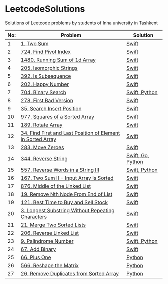 # LeetcodeSolutions
Solutions of Leetcode problems by students of Inha university in Tashkent

| No: | Problem | Solution |
| --- | --- | --- |
|1| [1. Two Sum        ](https://leetcode.com/problems/two-sum/) | [Swift                ](https://github.com/MJ8393/LeetcodeSolutions/blob/main/LeetcodeSolutions/1.%20Two%20Sum.swift)
|2| [724. Find Pivot Index](https://leetcode.com/problems/find-pivot-index/?envType=study-plan&id=level-1) | [Swift](https://github.com/MJ8393/LeetcodeSolutions/blob/main/LeetcodeSolutions/724.%20Find%20Pivot%20Index.swift)
|3| [1480. Running Sum of 1d Array](https://leetcode.com/problems/running-sum-of-1d-array/?envType=study-plan&id=level-1) | [Swift](https://github.com/MJ8393/LeetcodeSolutions/blob/main/LeetcodeSolutions/1480.%20Running%20Sum%20of%201d%20Array.swift)
|4| [205. Isomorphic Strings](https://leetcode.com/problems/isomorphic-strings/description/?envType=study-plan&id=level-1) | [Swift](https://github.com/MJ8393/LeetcodeSolutions/blob/main/LeetcodeSolutions/205.%20Isomorphic%20Strings.swift)
|5| [392. Is Subsequence](https://leetcode.com/problems/is-subsequence/description/?envType=study-plan&id=level-1) | [Swift](https://github.com/MJ8393/LeetcodeSolutions/blob/main/LeetcodeSolutions/392.%20Is%20Subsequence.swift)
|6| [202. Happy Number](https://leetcode.com/problems/happy-number/description/?envType=study-plan&id=level-2) | [Swift](https://github.com/MJ8393/LeetcodeSolutions/blob/main/LeetcodeSolutions/202.%20Happy%20Number.swift)
|7| [704. Binary Search](https://leetcode.com/problems/binary-search/description/?envType=study-plan&id=algorithm-i) | [Swift](https://github.com/MJ8393/LeetcodeSolutions/blob/main/LeetcodeSolutions/704.%20Binary%20Search.swift)[, Python](https://github.com/MJ8393/LeetcodeSolutions/blob/main/Python/Solution704.py)
|8| [278. First Bad Version](https://leetcode.com/problems/first-bad-version/description/?envType=study-plan&id=algorithm-i) | [Swift](https://github.com/MJ8393/LeetcodeSolutions/blob/main/LeetcodeSolutions/278.%20First%20Bad%20Version.swift)
|9| [35. Search Insert Position](https://leetcode.com/problems/search-insert-position/?envType=study-plan&id=algorithm-i) | [Swift](https://github.com/MJ8393/LeetcodeSolutions/blob/main/LeetcodeSolutions/35.%20Search%20Insert%20Position.swift)
|10| [977. Squares of a Sorted Array](https://leetcode.com/problems/squares-of-a-sorted-array/?envType=study-plan&id=algorithm-i) | [Swift](https://github.com/MJ8393/LeetcodeSolutions/blob/main/LeetcodeSolutions/977.%20Squares%20of%20a%20Sorted%20Array.swift)
|11| [189. Rotate Array](https://leetcode.com/problems/rotate-array/description/) | [Swift](https://github.com/MJ8393/LeetcodeSolutions/blob/main/LeetcodeSolutions/189.%20Rotate%20Array.swift)
|12| [34. Find First and Last Position of Element in Sorted Array](https://leetcode.com/problems/find-first-and-last-position-of-element-in-sorted-array/description/?envType=study-plan&id=algorithm-ii) | [Swift](https://github.com/MJ8393/LeetcodeSolutions/blob/main/LeetcodeSolutions/34.%20Find%20First%20and%20Last%20Position%20of%20Element%20in%20Sorted%20Array.swift)
|13| [283. Move Zeroes](https://leetcode.com/problems/move-zeroes/description/) | [Swift](https://github.com/MJ8393/LeetcodeSolutions/blob/main/LeetcodeSolutions/283.%20Move%20Zeroes.swift)
|14| [344. Reverse String](https://leetcode.com/problems/reverse-string/description/) | [Swift](https://github.com/MJ8393/LeetcodeSolutions/blob/main/LeetcodeSolutions/344.%20Reverse%20String.swift)[, Go](https://github.com/MJ8393/LeetcodeSolutions/blob/main/Go%20Solutions/283.go)[, Python](https://github.com/MJ8393/LeetcodeSolutions/blob/main/Python/Solution344.py)
|15| [557. Reverse Words in a String III](https://leetcode.com/problems/reverse-words-in-a-string-iii/description/) | [Swift](https://github.com/MJ8393/LeetcodeSolutions/blob/main/LeetcodeSolutions/557.%20Reverse%20Words%20in%20a%20String%20III.swift)[, Python](https://github.com/MJ8393/LeetcodeSolutions/blob/main/Python/Solution557.py)
|16| [167. Two Sum II - Input Array Is Sorted](https://leetcode.com/problems/two-sum-ii-input-array-is-sorted/description/) | [Swift](https://github.com/MJ8393/LeetcodeSolutions/blob/main/LeetcodeSolutions/167.%20Two%20Sum%20II%20-%20Input%20Array%20Is%20Sorted.swift)
|17| [876. Middle of the Linked List](https://leetcode.com/problems/middle-of-the-linked-list/description/) | [Swift](https://github.com/MJ8393/LeetcodeSolutions/blob/main/LeetcodeSolutions/876.%20Middle%20of%20the%20Linked%20List.swift)
|18| [19. Remove Nth Node From End of List](https://leetcode.com/problems/remove-nth-node-from-end-of-list/description/) | [Swift](https://github.com/MJ8393/LeetcodeSolutions/blob/main/LeetcodeSolutions/19.%20Remove%20Nth%20Node%20From%20End%20of%20List.swift)
|19| [121. Best Time to Buy and Sell Stock](https://leetcode.com/problems/best-time-to-buy-and-sell-stock/description/) | [Swift](https://github.com/MJ8393/LeetcodeSolutions/blob/main/LeetcodeSolutions/121.%20Best%20Time%20to%20Buy%20and%20Sell%20Stock.swift)
|20| [3. Longest Substring Without Repeating Characters](https://leetcode.com/problems/longest-substring-without-repeating-characters/description/) | [Swift](https://github.com/MJ8393/LeetcodeSolutions/blob/main/LeetcodeSolutions/3.%20Longest%20Substring%20Without%20Repeating%20Characters.swift)
|21| [21. Merge Two Sorted Lists](https://leetcode.com/problems/middle-of-the-linked-list/description/) | [Swift](https://github.com/MJ8393/LeetcodeSolutions/blob/main/LeetcodeSolutions/21.%20Merge%20Two%20Sorted%20Lists.swift)
|22| [206. Reverse Linked List](https://leetcode.com/problems/middle-of-the-linked-list/description/) | [Swift](https://github.com/MJ8393/LeetcodeSolutions/blob/main/LeetcodeSolutions/206.%20Reverse%20Linked%20List.swift)
|23| [9. Palindrome Number](https://leetcode.com/problems/palindrome-number/description/) | [Swift](https://github.com/MJ8393/LeetcodeSolutions/blob/main/LeetcodeSolutions/9.%20Palindrome%20Number.swift)[, Python](https://github.com/MJ8393/LeetcodeSolutions/blob/main/Python/Solution9.py)
|24| [67. Add Binary](https://leetcode.com/problems/add-binary/description/) | [Swift](https://github.com/MJ8393/LeetcodeSolutions/blob/main/LeetcodeSolutions/67.%20Add%20Binary.swift)
|25| [66. Plus One](https://leetcode.com/problems/plus-one/description/) | [Python](https://github.com/MJ8393/LeetcodeSolutions/blob/main/Python/Solution66.py)
|26| [566. Reshape the Matrix](https://leetcode.com/problems/reshape-the-matrix/description/?envType=study-plan&id=data-structure-i?envType=study-plan&id=data-structure-i?envType=study-plan&id=data-structure-i?envType=study-plan&id=data-structure-i) | [Python](https://github.com/MJ8393/LeetcodeSolutions/blob/main/Python/Solution566.py)
|27| [26. Remove Duplicates from Sorted Array](https://leetcode.com/problems/remove-duplicates-from-sorted-array/) | [Python](https://github.com/MJ8393/LeetcodeSolutions/blob/main/Python/Solution26.py)
